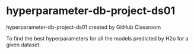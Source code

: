 # hyperparameter-db-project-ds01
hyperparameter-db-project-ds01 created by GitHub Classroom

To find the best hyperparameters for all the models predicted by H2o for a given dataset.
